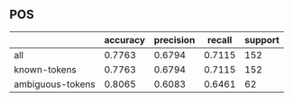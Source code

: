 
## POS

|                  | accuracy | precision | recall | support |
|------------------|----------|-----------|--------|---------|
| all              | 0.7763   | 0.6794    | 0.7115 | 152     |
| known-tokens     | 0.7763   | 0.6794    | 0.7115 | 152     |
| ambiguous-tokens | 0.8065   | 0.6083    | 0.6461 | 62      |

